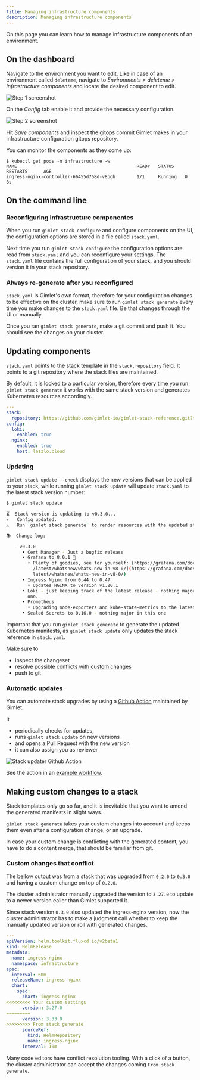 ```yaml
---
title: Managing infrastructure components
description: Managing infrastructure components
---
```


On this page you can learn how to manage infrastructure components of an environment.

## On the dashboard

Navigate to the environment you want to edit. Like in case of an environment called `deleteme`, navigate to _Environments > deleteme > Infrastructure components_ and locate the desired component to edit.

![Step 1 screenshot](https://images.tango.us/public/screenshot_74d34c1d-a951-4114-b984-5d8ed568fc92.png?crop=focalpoint&fit=crop&fp-x=0.3250&fp-y=0.2505&fp-z=2.5296&w=1200&mark-w=0.2&mark-pad=0&mark64=aHR0cHM6Ly9pbWFnZXMudGFuZ28udXMvc3RhdGljL21hZGUtd2l0aC10YW5nby13YXRlcm1hcmsucG5n&ar=3840%3A1960)

On the _Config_ tab enable it and provide the necessary configuration.

![Step 2 screenshot](https://images.tango.us/public/edited_image_69245999-ad79-4170-bce1-8156ea96d7a2.png?crop=focalpoint&fit=crop&fp-x=0.4107&fp-y=0.4383&fp-z=2.0000&w=1200&mark-w=0.2&mark-pad=0&mark64=aHR0cHM6Ly9pbWFnZXMudGFuZ28udXMvc3RhdGljL21hZGUtd2l0aC10YW5nby13YXRlcm1hcmsucG5n&ar=3840%3A1960)

Hit _Save components_ and inspect the gitops commit Gimlet makes in your infrastructure configuration gitops repository.

You can monitor the components as they come up:

```
$ kubectl get pods -n infrastructure -w
NAME                                             READY   STATUS    RESTARTS      AGE
ingress-nginx-controller-66455d768d-v8pgh        1/1     Running   0             8s
```

## On the command line

### Reconfiguring infrastructure componentes

When you run `gimlet stack configure` and configure components on the UI, the configuration options are stored in a file
called `stack.yaml`.

Next time you run `gimlet stack configure` the configuration options are read from `stack.yaml` and you can reconfigure your settings. The `stack.yaml` file contains the full configuration of your stack, and you should version it in your stack repository.

### Always re-generate after you reconfigured

`stack.yaml` is Gimlet's own format, therefore for your configuration changes to be effective on the cluster,
make sure to run `gimlet stack generate` every time you make changes to the `stack.yaml` file. Be that changes through the UI or manually.

Once you ran `gimlet stack generate`, make a git commit and push it. You should see the changes on your cluster.

## Updating components

`stack.yaml` points to the stack template in the `stack.repository` field. It points to a git repository where the stack files are maintained.

By default, it is locked to a particular version, therefore every time you run `gimlet stack generate` it works with the same stack version and generates Kubernetes resources accordingly.

```yaml
---
stack:
  repository: https://github.com/gimlet-io/gimlet-stack-reference.git?tag=v0.8.0
config:
  loki:
    enabled: true
  nginx:
    enabled: true
    host: laszlo.cloud
```

### Updating

`gimlet stack update --check` displays the new versions that can be applied to your stack, while
running `gimlet stack update` will update `stack.yaml` to the latest stack version number:

```bash
$ gimlet stack update

⏳  Stack version is updating to v0.3.0...
✔️   Config updated.
⚠️   Run `gimlet stack generate` to render resources with the updated stack.

📚  Change log:

   - v0.3.0
      • Cert Manager - Just a bugfix release
      • Grafana to 8.0.1 🎉
        • Plenty of goodies, see for yourself: [https://grafana.com/docs/grafana
          /latest/whatsnew/whats-new-in-v8-0/](https://grafana.com/docs/grafana/
          latest/whatsnew/whats-new-in-v8-0/)
      • Ingress Nginx from 0.44 to 0.47
        • Updates NGINX to version v1.20.1
      • Loki - just keeping track of the latest release - nothing major in this
        one.
      • Prometheus
        • Upgrading node-exporters and kube-state-metrics to the latest
      • Sealed Secrets to 0.16.0 - nothing major in this one
```

Important that you run `gimlet stack generate` to generate the updated Kubernetes manifests, as `gimlet stack update` only updates the stack reference in `stack.yaml`.

Make sure to

- inspect the changeset
- resolve possible [conflicts with custom changes](#custom-changes-that-conflict)
- push to git

### Automatic updates

You can automate stack upgrades by using a [Github Action](https://github.com/gimlet-io/gimlet-stack-updater-action/pull/11) maintained by Gimlet.

It

- periodically checks for updates,
- runs `gimlet stack update` on new versions
- and opens a Pull Request with the new version
- it can also assign you as reviewer

![Stack updater Github Action](/stack-updater.png)

See the action in an [example workflow](https://github.com/gimlet-io/gimlet-stack-updater-action/blob/main/.github/workflows/demo.yml).

## Making custom changes to a stack

Stack templates only go so far, and it is inevitable that you want to amend the generated manifests in slight ways.

`gimlet stack generate` takes your custom changes into account and keeps them even after a configuration change, or an upgrade.

In case your custom change is conflicting with the generated content, you have to do a content merge, that should be familiar from git.

### Custom changes that conflict

The bellow output was from a stack that was upgraded from `0.2.0` to `0.3.0` and having a custom change on top of `0.2.0`.

The cluster administrator manually upgraded the version to `3.27.0` to update to a newer version ealier than Gimlet supported it.

Since stack version `0.3.0` also updated the ingress-nginx version, now the cluster administrator has to make a judgment call whether to keep the manually updated version or roll with generated changes.

```yaml
---
apiVersion: helm.toolkit.fluxcd.io/v2beta1
kind: HelmRelease
metadata:
  name: ingress-nginx
  namespace: infrastructure
spec:
  interval: 60m
  releaseName: ingress-nginx
  chart:
    spec:
      chart: ingress-nginx
<<<<<<<<< Your custom settings
      version: 3.27.0
=========
      version: 3.33.0
>>>>>>>>> From stack generate
      sourceRef:
        kind: HelmRepository
        name: ingress-nginx
      interval: 10m
```

Many code editors have conflict resolution tooling. With a click of a button, the cluster administrator can accept the changes coming `From stack generate`.
